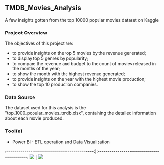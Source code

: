 ## TMDB_Movies_Analysis
A few insights gotten from the top 10000 popular movies dataset on Kaggle

### Project Overview

The objectives of this project are:
- to provide insights on the top 5 movies by the revenue generated;
- to display top 5 genres by popularity;
- to compare the revenue and budget to the count of movies released in the months of the year;
- to show the month with the highest revenue generated;
- to provide insights on the year with the highest movie production;
- to show the top 10 production companies.

### Data Source

The dataset used for this analysis is the "top_1000_popular_movies_tmdb.xlsx", containing the detailed information about each movie produced.

### Tool(s)
- Power BI - ETL operation and Data Visualization

:--------------------------------------------:|:------------------------------------------:
![](https://rb.gy/ic6b2) | ![](https://rb.gy/kybic)


